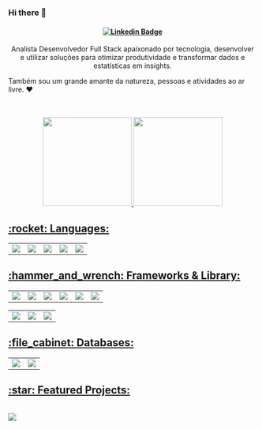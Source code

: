 ### Hi there 👋

<!--
**tadyello/tadyello** is a ✨ _special_ ✨ repository because its `README.md` (this file) appears on your GitHub profile.

Here are some ideas to get you started:

- 🔭 I’m currently working on ...
- 🌱 I’m currently learning ...
- 👯 I’m looking to collaborate on ...
- 🤔 I’m looking for help with ...
- 💬 Ask me about ...
- 📫 How to reach me: ...
- 😄 Pronouns: ...
- ⚡ Fun fact: ...
-->

<h4 align="center">

[![Linkedin Badge](https://img.shields.io/badge/-Linkedin-blue?style=for-the-badge&logo=Linkedin&logoColor=white&link=https://github.com/tadyello)](https://www.linkedin.com/in/tadyello/)
</h4>

<p align="center">
Analista Desenvolvedor Full Stack apaixonado por tecnologia, desenvolver e utilizar soluções para otimizar produtividade e transformar dados e estatísticas em insights.
    
Também sou um grande amante da natureza, pessoas e atividades ao ar livre. :heart:
</p>

<br>
<br>



<div align="center">
    <a href="https://github.com/tadyello">
        <img height="180em"
            src="https://github-readme-stats.vercel.app/api?username=tadyello&show_icons=true&theme=dark&include_all_commits=true&count_private=true" />
        <img height="180em"
            src="https://github-readme-stats.vercel.app/api/top-langs/?username=tadyello&layout=compact&langs_count=7&theme=dark" />
</div>

<p align="center">
<h2>
    <bold> :rocket: Languages: </bold>
</h2>
</p>
<table align="center">
    <tr>
        <td>
            <div>
                <img src="https://img.shields.io/badge/Python-FFD43B?style=for-the-badge&logo=python&logoColor=blue" />
            </div>
        </td>
        <td>
            <div>
                <img src="https://img.shields.io/badge/JavaScript-F7DF1E?style=for-the-badge&logo=javascript&logoColor=black" />
            </div>
        </td>
        <td>
            <div>
                <img src="https://img.shields.io/badge/TypeScript-007ACC?style=for-the-badge&logo=typescript&logoColor=white" />
            </div>
        </td>
        <td>
            <div>
                <img src="https://img.shields.io/badge/HTML5-E34F26?style=for-the-badge&logo=html5&logoColor=white" />
            </div>
        </td>
        <td>
            <div>
                <img src="https://img.shields.io/badge/CSS3-1572B6?style=for-the-badge&logo=css3&logoColor=white" />
            </div>
        </td>
    </tr>
</table>

<p align="center">
<h2>
    </p>
    <bold> :hammer_and_wrench: Frameworks & Library: </bold>
</h2>
<table align="center">
    <tr>
        <td>
            <div>
                <img src="https://img.shields.io/badge/React-20232A?style=for-the-badge&logo=react&logoColor=61DAFB" />
            </div>
        </td>
        <td>
            <div>
                <img src="https://img.shields.io/badge/Node.js-339933?style=for-the-badge&logo=nodedotjs&logoColor=white" />
            </div>
        </td>
        <td>
            <div>
                <img src="https://img.shields.io/badge/nestjs-E0234E?style=for-the-badge&logo=nestjs&logoColor=white" />
            </div>
        </td>
        <td>
            <div>
                <img src="https://img.shields.io/badge/Material%20UI-007FFF?style=for-the-badge&logo=mui&logoColor=white" />
            </div>
        </td>
        <td>
            <div>
                <img src="https://img.shields.io/badge/Bootstrap-563D7C?style=for-the-badge&logo=bootstrap&logoColor=white" />
            </div>
        </td>
        <td>
            <div>
                <img src="https://img.shields.io/badge/Yarn-2C8EBB?style=for-the-badge&logo=yarn&logoColor=white" />
            </div>
        </td>
    </tr>
</table>
<table align="center">
    <tr>
        <td>
            <div>
                <img src="https://img.shields.io/badge/npm-CB3837?style=for-the-badge&logo=npm&logoColor=white" />
            </div>
        </td>
        <td>
            <div>
                <img src="https://img.shields.io/badge/Insomnia-5849be?style=for-the-badge&logo=Insomnia&logoColor=white" />
            </div>
        </td>
        <td>
            <div>
                <img src="https://img.shields.io/badge/Postman-FF6C37?style=for-the-badge&logo=Postman&logoColor=white" />
            </div>
        </td>
    </tr>
</table>

<p align="center">
<h2>
    <bold>:file_cabinet: Databases: </bold>
</h2>
</p>
<table align="center">
    <tr>
        <td>
            <div>
                <img src="https://img.shields.io/badge/MySQL-005C84?style=for-the-badge&logo=mysql&logoColor=white" />
            </div>
        </td>
        <td>
            <div>
                <img src="https://img.shields.io/badge/PostgreSQL-316192?style=for-the-badge&logo=postgresql&logoColor=white" />
            </div>
        </td>
    </tr>
</table>

<!--
<p align="center">
<h2>
    <bold>:bar_chart: Statistics: </bold>
</h2>
</p>
-->


<!--
| ![](http://github-profile-summary-cards.vercel.app/api/cards/stats?username=tadyello&theme=nord_dark) | ![](http://github-profile-summary-cards.vercel.app/api/cards/repos-per-language?username=tadyello&hide=Html&theme=nord_dark) | ![](http://github-profile-summary-cards.vercel.app/api/cards/most-commit-language?username=tadyello&theme=nord_dark) |
| :-: | :-: | :-: |

| ![](http://github-profile-summary-cards.vercel.app/api/cards/profile-details?username=tadyello&theme=nord_dark) | ![](https://github-readme-streak-stats.herokuapp.com/?user=tadyello&hide_border=true&date_format=M%20j%5B%2C%20Y%5D&background=2D3742&stroke=2D3742&ring=6bbbca&fire=6bbbca&currStreakNum=fff&sideNums=6bbbca&currStreakLabel=6bbbca&sideLabels=fff&dates=fff) |
| :-: | :-: |
-->



<p align="center">
<h2>
    <bold>:star: Featured Projects: </bold>
</h2>
</p>

<br>
<a href="https://github.com/projetomentalize">
    <img align="center"
        src="https://github-readme-stats.vercel.app/api/pin/?username=projetomentalize&repo=Mentalize&theme=dark" />
</a>
<br />

